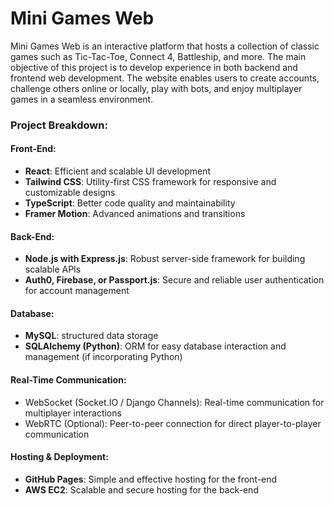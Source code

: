 # Mini Games Web

Mini Games Web is an interactive platform that hosts a collection of classic games such as Tic-Tac-Toe, Connect 4, Battleship, and more. The main objective of this project is to develop experience in both backend and frontend web development. The website enables users to create accounts, challenge others online or locally, play with bots, and enjoy multiplayer games in a seamless environment.

### Project Breakdown:

#### **Front-End**:

- **React**: Efficient and scalable UI development
- **Tailwind CSS**: Utility-first CSS framework for responsive and customizable designs
- **TypeScript**: Better code quality and maintainability
- **Framer Motion**: Advanced animations and transitions

#### **Back-End**:

- **Node.js with Express.js**: Robust server-side framework for building scalable APIs
- **Auth0, Firebase, or Passport.js**: Secure and reliable user authentication for account management

#### Database:

- **MySQL**: structured data storage
- **SQLAlchemy (Python)**: ORM for easy database interaction and management (if incorporating Python)

#### **Real-Time Communication**:

- WebSocket (Socket.IO / Django Channels): Real-time communication for multiplayer interactions
- WebRTC (Optional): Peer-to-peer connection for direct player-to-player communication

#### **Hosting & Deployment**:

- **GitHub Pages**: Simple and effective hosting for the front-end
- **AWS EC2**: Scalable and secure hosting for the back-end
